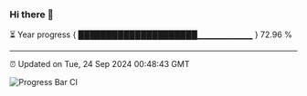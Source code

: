 ### Hi there 👋

⏳ Year progress { █████████████████████▁▁▁▁▁▁▁▁▁ } 72.96 %

---

⏰ Updated on Tue, 24 Sep 2024 00:48:43 GMT

![Progress Bar CI](https://github.com/Shyam-Makwana/GitHub-Actions-Demo/workflows/Progress%20Bar%20CI/badge.svg)
